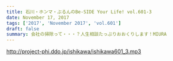 ```yaml
---
title: 石川・ホンマ・ぶるんのBe-SIDE Your Life! vol.601-3
date: November 17, 2017
tags: ['2017', 'November 2017', 'vol.601']
draft: false
summary: 会社の掃除って・・・？人生相談たっぷりおおくりします！MIURA
---
```


http://project-phi.ddo.jp/ishikawa/ishikawa601_3.mp3
